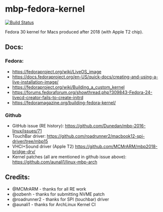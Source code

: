 # mbp-fedora-kernel
[![Build Status](https://cloud.drone.io/api/badges/mikeeq/mbp-fedora-kernel/status.svg)](https://cloud.drone.io/mikeeq/mbp-fedora-kernel)

Fedora 30 kernel for Macs produced after 2018 (with Apple T2 chip).

## Docs:

### Fedora:

- https://fedoraproject.org/wiki/LiveOS_image
- https://docs.fedoraproject.org/en-US/quick-docs/creating-and-using-a-live-installation-image/
- https://fedoraproject.org/wiki/Building_a_custom_kernel
- https://forums.fedoraforum.org/showthread.php?309843-Fedora-24-livecd-creator-fails-to-create-initrd
- https://fedoramagazine.org/building-fedora-kernel/

### Github

- GitHub issue (RE history): <https://github.com/Dunedan/mbp-2016-linux/issues/71>
- TouchBar driver: <https://github.com/roadrunner2/macbook12-spi-driver/tree/mbp15>
- VHCI+Sound driver (Apple T2) <https://github.com/MCMrARM/mbp2018-bridge-drv/>
- Kernel patches (all are mentioned in github issue above): <https://github.com/aunali1/linux-mbp-arch>

## Credits:

- @MCMrARM - thanks for all RE work
- @ozbenh - thanks for submitting NVME patch
- @roadrunner2 - thanks for SPI (touchbar) driver
- @aunali1 - thanks for ArchLinux Kernel CI
